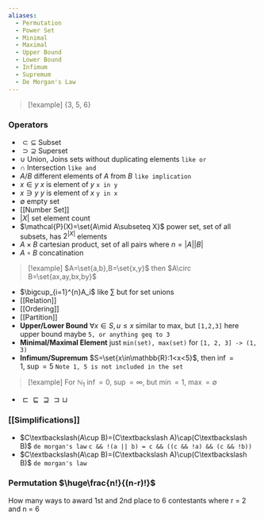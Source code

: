 ```yaml
---
aliases:
  - Permutation
  - Power Set
  - Minimal
  - Maximal
  - Upper Bound
  - Lower Bound
  - Infimum
  - Supremum
  - De Morgan's Law
---
```

> [!example] {3, 5, 6}
### Operators
- $\subset \subseteq$ Subset
- $\supset \supseteq$  Superset
- $\cup$ Union, Joins sets without duplicating elements `like or`
- $\cap$ Intersection `like and`
- $A/B$ different elements of $A$ from $B$ `like implication`
- $x\in y$ $x$ is element of $y$ `x in y`
-  $x\ni y$ $y$ is element of $x$ `y in x`
- $\emptyset$ empty set
- [[Number Set]]
- $|X|$ set element count
- $\mathcal{P}(X)=\set{A\mid A\subseteq X}$ power set, set of all subsets, has $2^{|X|}$ elements
- $A\times B$ cartesian product, set of all pairs where $n=|A||B|$
- $A\circ B$ concatination 
> [!example] $A=\set{a,b},B=\set{x,y}$ then $A\circ B=\set{ax,ay,bx,by}$
- $\bigcup_{i=1}^{n}A_i$ like $\sum$ but for set unions
- [[Relation]]
- [[Ordering]]
- [[Partition]]
- **Upper/Lower Bound** $\forall x\in S,u\leq x$
  similar to max, but `[1,2,3]` here upper bound 
  maybe `5, or anything geq to 3`
- **Minimal/Maximal Element** just `min(set), max(set)` for `[1, 2, 3] -> (1, 3)`
- **Infimum/Supremum** $S=\set{x\in\mathbb{R}:1<x<5}$, then $\inf=1,\ \sup=5$
  `Note 1, 5 is not included in the set`
> [!example] For $\mathbb{N}_1$ $\inf=0,\ \sup=\infty$, but $\min=1,\ \max=\emptyset$
- $\sqsubset\sqsubseteq\sqsupseteq\sqsupset\sqcup$
### [[Simplifications]]
- $C\textbackslash(A\cup B)=(C\textbackslash A)\cap(C\textbackslash B)$ `de morgan's law`
  `c && !(a || b) = c && ((c && !a) && (c && !b))`
- $C\textbackslash(A\cap B)=(C\textbackslash A)\cup(C\textbackslash B)$ `de morgan's law`
### Permutation $\huge\frac{n!}{(n-r)!}$ 
How many ways to award 1st and 2nd place to 6 contestants
where r = 2 and n = 6
